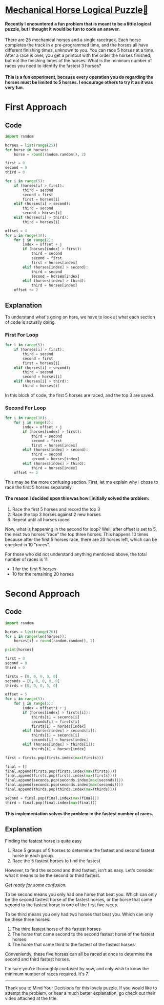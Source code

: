 # [Mechanical Horse Logical Puzzle🔗](https://www.youtube.com/watch?v=i-xqRDwpilM)

#### Recently I encountered a fun problem that is meant to be a little logical puzzle, but I thought it would be fun to code an answer.


There are 25 mechanical horses and a single racetrack. Each horse completes the track in a pre-programmed time, and the horses all have different finishing times, unknown to you. You can race 5 horses at a time. After a race is over, you get a printout with the order the horses finished, but not the finishing times of the horses. What is the minimum number of races you need to identify the fastest 3 horses?


#### This is a fun experiment, because every operation you do regarding the horses must be limited to 5 horses. I encourage others to try it as it was very fun.

# First Approach

## Code

```python
import random

horses = list(range(25))
for horse in horses:
    horse = round(random.random(), 2)

first = 0
second = 0
third = 0

for i in range(5):
    if (horses[i] > first):
        third = second
        second = first
        first = horses[i]
    elif (horses[i] > second):
        third = second
        second = horses[i]
    elif (horses[i] > third):
        third = horses[i]

offset = 4
for i in range(10):
    for j in range(2):
        index = offset + j
        if (horses[index] > first):
            third = second
            second = first
            first = horses[index]
        elif (horses[index] > second):
            third = second
            second = horses[index]
        elif (horses[index] > third):
            third = horses[index]
    offset += 2
```

## Explanation

To understand what's going on here, we have to look at what each section of code is actually doing. 

### First For Loop
```python
for i in range(5):
    if (horses[i] > first):
        third = second
        second = first
        first = horses[i]
    elif (horses[i] > second):
        third = second
        second = horses[i]
    elif (horses[i] > third):
        third = horses[i]
```
In this block of code, the first 5 horses are raced, and the top 3 are saved.

### Second For Loop

```python
for i in range(10):
    for j in range(2):
        index = offset + j
        if (horses[index] > first):
            third = second
            second = first
            first = horses[index]
        elif (horses[index] > second):
            third = second
            second = horses[index]
        elif (horses[index] > third):
            third = horses[index]
    offset += 2
```
This may be the more confusing section. First, let me explain why I chose to race the first 5 horses separately.

#### The reason I decided upon this was how I initially solved the problem:

1. Race the first 5 horses and record the top 3
1. Race the top 3 horses against 2 new horses
1. Repeat until all horses raced

Now, what is happening in the second for loop? Well, after offset is set to 5, the next two horses "race" the top three horses. This happens 10 times because after the first 5 horses race, there are 20 horses left, which can be checked in 10 "races".

For those who did not understand anything mentioned above, the total number of races is 11

- 1 for the first 5 horses
- 10 for the remaining 20 horses

# Second Approach

## Code

```python
import random

horses = list(range(26))
for i in range(len(horses)):
    horses[i] = round(random.random(), 2)

print(horses)

first = 0
second = 0
third = 0

firsts = [0, 0, 0, 0, 0]
seconds = [0, 0, 0, 0, 0]
thirds = [0, 0, 0, 0, 0]

offset = 5
for i in range(5):
    for j in range(5):
        index = offset*i + j
        if (horses[index] > firsts[i]):
            thirds[i] = seconds[i]
            seconds[i] = firsts[i]
            firsts[i] = horses[index]
        elif (horses[index] > seconds[i]):
            thirds[i] = seconds[i]
            seconds[i] = horses[index]
        elif (horses[index] > thirds[i]):
            thirds[i] = horses[index]

first = firsts.pop(firsts.index(max(firsts)))

final = []
final.append(firsts.pop(firsts.index(max(firsts))))
final.append(firsts.pop(firsts.index(max(firsts))))
final.append(seconds.pop(seconds.index(max(seconds))))
final.append(seconds.pop(seconds.index(max(seconds))))
final.append(thirds.pop(thirds.index(max(thirds))))

second = final.pop(final.index(max(final)))
third = final.pop(final.index(max(final)))
```

#### This implementation solves the problem in the fastest number of races.

## Explanation

Finding the fastest horse is quite easy
1. Race 5 groups of 5 horses to determine the fastest and second fastest horse in each group.
1. Race the 5 fastest horses to find the fastest

However, to find the second and third fastest, isn't as easy. Let's consider what it means to be the second or third fastest.

*Get ready for some confusion.*

To be second means you only had one horse that beat you. Which can only be the second fastest horse of the fastest horses, or the horse that came second to the fastest horse in one of the first five races.

To be third means you only had two horses that beat you. Which can only be these three horses:
1. The third fastest horse of the fastest horses
1. The horse that came second to the second fastest horse of the fastest horses
1. The horse that came third to the fastest of the fastest horses

Conveniently, these five horses can all be raced at once to determine the second and third fastest horses.

I'm sure you're thoroughly confused by now, and only wish to know the minimum number of races required. It's 7.

---

Thank you to Mind Your Decisions for this lovely puzzle. If you would like to attempt the problem, or hear a much better explanation, go check out their video attached at the title.